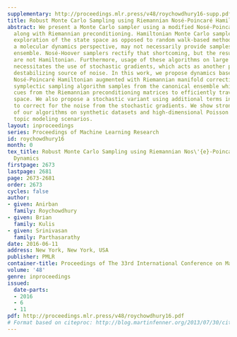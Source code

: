 ```yaml
---
supplementary: http://proceedings.mlr.press/v48/roychowdhury16-supp.pdf
title: Robust Monte Carlo Sampling using Riemannian Nosé-Poincaré Hamiltonian Dynamics
abstract: We present a Monte Carlo sampler using a modified Nosé-Poincaré Hamiltonian
  along with Riemannian preconditioning. Hamiltonian Monte Carlo samplers allow better
  exploration of the state space as opposed to random walk-based methods, but, from
  a molecular dynamics perspective, may not necessarily provide samples from the canonical
  ensemble. Nosé-Hoover samplers rectify that shortcoming, but the resultant dynamics
  are not Hamiltonian. Furthermore, usage of these algorithms on large real-life datasets
  necessitates the use of stochastic gradients, which acts as another potentially
  destabilizing source of noise. In this work, we propose dynamics based on a modified
  Nosé-Poincaré Hamiltonian augmented with Riemannian manifold corrections. The resultant
  symplectic sampling algorithm samples from the canonical ensemble while using structural
  cues from the Riemannian preconditioning matrices to efficiently traverse the parameter
  space. We also propose a stochastic variant using additional terms in the Hamiltonian
  to correct for the noise from the stochastic gradients. We show strong performance
  of our algorithms on synthetic datasets and high-dimensional Poisson factor analysis-based
  topic modeling scenarios.
layout: inproceedings
series: Proceedings of Machine Learning Research
id: roychowdhury16
month: 0
tex_title: Robust Monte Carlo Sampling using Riemannian Nos\'{e}-Poincar\'{e} Hamiltonian
  Dynamics
firstpage: 2673
lastpage: 2681
page: 2673-2681
order: 2673
cycles: false
author:
- given: Anirban
  family: Roychowdhury
- given: Brian
  family: Kulis
- given: Srinivasan
  family: Parthasarathy
date: 2016-06-11
address: New York, New York, USA
publisher: PMLR
container-title: Proceedings of The 33rd International Conference on Machine Learning
volume: '48'
genre: inproceedings
issued:
  date-parts:
  - 2016
  - 6
  - 11
pdf: http://proceedings.mlr.press/v48/roychowdhury16.pdf
# Format based on citeproc: http://blog.martinfenner.org/2013/07/30/citeproc-yaml-for-bibliographies/
---
```

